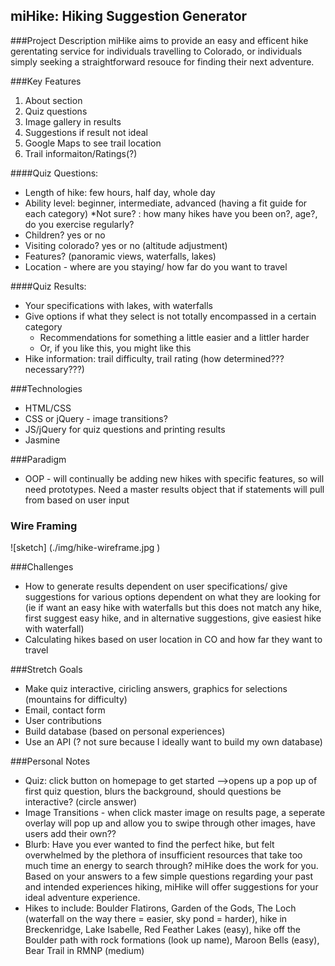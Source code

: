 ## miHike: Hiking Suggestion Generator

###Project Description
miHike aims to provide an easy and efficent hike gerentating service for individuals travelling to Colorado, or individuals simply seeking a straightforward resouce for finding their next adventure.

###Key Features
1. About section
1. Quiz questions
1. Image gallery in results
1. Suggestions if result not ideal
1. Google Maps to see trail location
1. Trail informaiton/Ratings(?)

####Quiz Questions:
* Length of hike: few hours, half day, whole day
* Ability level: beginner, intermediate, advanced (having a fit guide for each category)
  *Not sure? : how many hikes have you been on?, age?, do you exercise regularly?
* Children? yes or no
* Visiting colorado? yes or no (altitude adjustment)
* Features? (panoramic views, waterfalls, lakes)
* Location - where are you staying/ how far do you want to travel

####Quiz Results:
* Your specifications with lakes, with waterfalls
* Give options if what they select is not totally encompassed in a certain category
  * Recommendations for something a little easier and a littler harder
  * Or, if you like this, you might like this
* Hike information: trail difficulty, trail rating (how determined??? necessary???)

###Technologies
* HTML/CSS
* CSS or jQuery - image transitions?
* JS/jQuery for quiz questions and printing results
* Jasmine

###Paradigm
* OOP - will continually be adding new hikes with specific features, so will need prototypes. Need a master results object that if statements will pull from based on user input

### Wire Framing

![sketch] (./img/hike-wireframe.jpg )

###Challenges
* How to generate results dependent on user specifications/ give suggestions for various options dependent on what they are looking for (ie if want an easy hike with waterfalls but this does not match any hike, first suggest easy hike, and in alternative suggestions, give easiest hike with waterfall)
* Calculating hikes based on user location in CO and how far they want to travel

###Stretch Goals
* Make quiz interactive, ciricling answers, graphics for selections (mountains for difficulty)
* Email, contact form
* User contributions
* Build database (based on personal experiences)
* Use an API (? not sure because I ideally want to build my own database)

###Personal Notes
* Quiz: click button on homepage to get started -->opens up a pop up of first quiz question, blurs the background, should questions be interactive? (circle answer)
* Image Transitions - when click master image on results page, a seperate overlay will pop up and allow you to swipe through other images, have users add their own??
* Blurb: Have you ever wanted to find the perfect hike, but felt overwhelmed by the plethora of insufficient resources that take too much time an energy to search through? miHike does the work for you. Based on your answers to a few simple questions regarding your past and intended experiences hiking, miHike will offer  suggestions for your ideal adventure experience.
* Hikes to include: Boulder Flatirons, Garden of the Gods, The Loch (waterfall on the way there = easier, sky pond = harder), hike in Breckenridge, Lake Isabelle, Red Feather Lakes (easy), hike off the Boulder path with rock formations (look up name), Maroon Bells (easy), Bear Trail in RMNP (medium)

